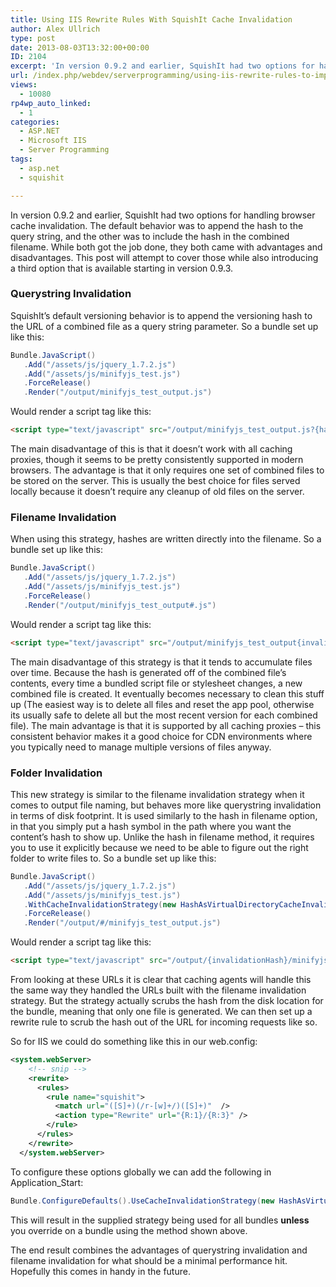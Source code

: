 ```yaml
---
title: Using IIS Rewrite Rules With SquishIt Cache Invalidation
author: Alex Ullrich
type: post
date: 2013-08-03T13:32:00+00:00
ID: 2104
excerpt: 'In version 0.9.2 and earlier, SquishIt had two options for handling browser cache invalidation.  The default behavior was to append the hash to the query string, and the other was to include the hash in the combined filename.  While both got the job don&hellip;'
url: /index.php/webdev/serverprogramming/using-iis-rewrite-rules-to-improve/
views:
  - 10080
rp4wp_auto_linked:
  - 1
categories:
  - ASP.NET
  - Microsoft IIS
  - Server Programming
tags:
  - asp.net
  - squishit

---
```

In version 0.9.2 and earlier, SquishIt had two options for handling browser cache invalidation. The default behavior was to append the hash to the query string, and the other was to include the hash in the combined filename. While both got the job done, they both came with advantages and disadvantages. This post will attempt to cover those while also introducing a third option that is available starting in version 0.9.3.

### Querystring Invalidation

SquishIt&#8217;s default versioning behavior is to append the versioning hash to the URL of a combined file as a query string parameter. So a bundle set up like this:

```csharp
Bundle.JavaScript()
   .Add("/assets/js/jquery_1.7.2.js")
   .Add("/assets/js/minifyjs_test.js")
   .ForceRelease()
   .Render("/output/minifyjs_test_output.js")
```
Would render a script tag like this:

```html
<script type="text/javascript" src="/output/minifyjs_test_output.js?{hashKeyName}={invalidationHash}"></script>
```

The main disadvantage of this is that it doesn&#8217;t work with all caching proxies, though it seems to be pretty consistently supported in modern browsers. The advantage is that it only requires one set of combined files to be stored on the server. This is usually the best choice for files served locally because it doesn&#8217;t require any cleanup of old files on the server.

### Filename Invalidation

When using this strategy, hashes are written directly into the filename. So a bundle set up like this:

```csharp
Bundle.JavaScript()
   .Add("/assets/js/jquery_1.7.2.js")
   .Add("/assets/js/minifyjs_test.js")
   .ForceRelease()
   .Render("/output/minifyjs_test_output#.js")
```
Would render a script tag like this:

```html
<script type="text/javascript" src="/output/minifyjs_test_output{invalidationHash}.js"></script>
```

The main disadvantage of this strategy is that it tends to accumulate files over time. Because the hash is generated off of the combined file&#8217;s contents, every time a bundled script file or stylesheet changes, a new combined file is created. It eventually becomes necessary to clean this stuff up (The easiest way is to delete all files and reset the app pool, otherwise its usually safe to delete all but the most recent version for each combined file). The main advantage is that it is supported by all caching proxies &#8211; this consistent behavior makes it a good choice for CDN environments where you typically need to manage multiple versions of files anyway.

### Folder Invalidation

This new strategy is similar to the filename invalidation strategy when it comes to output file naming, but behaves more like querystring invalidation in terms of disk footprint. It is used similarly to the hash in filename option, in that you simply put a hash symbol in the path where you want the content&#8217;s hash to show up. Unlike the hash in filename method, it requires you to use it explicitly because we need to be able to figure out the right folder to write files to. So a bundle set up like this:

```csharp
Bundle.JavaScript()
   .Add("/assets/js/jquery_1.7.2.js")
   .Add("/assets/js/minifyjs_test.js")
   .WithCacheInvalidationStrategy(new HashAsVirtualDirectoryCacheInvalidationStrategy())
   .ForceRelease()
   .Render("/output/#/minifyjs_test_output.js")
```
Would render a script tag like this:

```html
<script type="text/javascript" src="/output/{invalidationHash}/minifyjs_test_output.js"></script>
```

From looking at these URLs it is clear that caching agents will handle this the same way they handled the URLs built with the filename invalidation strategy. But the strategy actually scrubs the hash from the disk location for the bundle, meaning that only one file is generated. We can then set up a rewrite rule to scrub the hash out of the URL for incoming requests like so.

So for IIS we could do something like this in our web.config:

```xml
<system.webServer>
    <!-- snip -->
    <rewrite>
      <rules>
        <rule name="squishit">
          <match url="([S]+)(/r-[w]+/)([S]+)"  />
          <action type="Rewrite" url="{R:1}/{R:3}" />
        </rule>
      </rules>
    </rewrite>
  </system.webServer>
```

To configure these options globally we can add the following in Application_Start:

```csharp
Bundle.ConfigureDefaults().UseCacheInvalidationStrategy(new HashAsVirtualDirectoryCacheInvalidationStrategy()); 
```

This will result in the supplied strategy being used for all bundles **unless** you override on a bundle using the method shown above.

The end result combines the advantages of querystring invalidation and filename invalidation for what should be a minimal performance hit. Hopefully this comes in handy in the future.